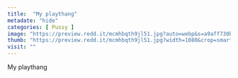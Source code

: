 ```yaml
---
title:  "My playthang"
metadate: "hide"
categories: [ Pussy ]
image: "https://preview.redd.it/mcmhbqth9jl51.jpg?auto=webp&s=a9aff730bfdc18945957ef3c7622b7664b8cf718"
thumb: "https://preview.redd.it/mcmhbqth9jl51.jpg?width=1080&crop=smart&auto=webp&s=58860f541587bd77282944aa30526ad506a33b83"
visit: ""
---
```

My playthang
